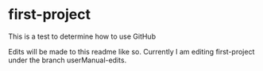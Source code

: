 # first-project
This is a test to determine how to use GitHub

Edits will be made to this readme like so. Currently I am editing first-project under the branch userManual-edits.
